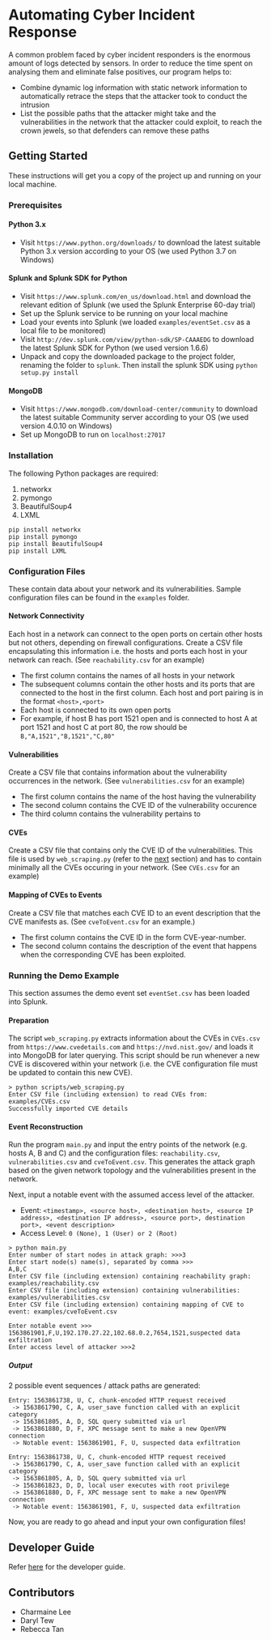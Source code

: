 # Automating Cyber Incident Response

A common problem faced by cyber incident responders is the enormous amount of logs detected by sensors. In order to reduce the time spent on analysing them and eliminate false positives, our program helps to:
* Combine dynamic log information with static network information to automatically retrace the steps that the attacker took to conduct the intrusion
* List the possible paths that the attacker might take and the vulnerabilities in the network that the attacker could exploit, to reach the crown jewels, so that defenders can remove these paths 

## Getting Started

These instructions will get you a copy of the project up and running on your local machine. 

### Prerequisites

#### Python 3.x

* Visit `https://www.python.org/downloads/` to download the latest suitable Python 3.x version according to your OS (we used Python 3.7 on Windows)

#### Splunk and Splunk SDK for Python

* Visit `https://www.splunk.com/en_us/download.html` and download the relevant edition of Splunk (we used the Splunk Enterprise 60-day trial)
* Set up the Splunk service to be running on your local machine
* Load your events into Splunk (we loaded `examples/eventSet.csv` as a local file to be monitored)
* Visit `http://dev.splunk.com/view/python-sdk/SP-CAAAEDG` to download the latest Splunk SDK for Python (we used version 1.6.6)
* Unpack and copy the downloaded package to the project folder, renaming the folder to `splunk`. Then install the splunk SDK using `python setup.py install`

#### MongoDB

* Visit `https://www.mongodb.com/download-center/community` to download the latest suitable Community server according to your OS (we used version 4.0.10 on Windows) 
* Set up MongoDB to run on `localhost:27017`

### Installation

The following Python packages are required:
1. networkx
2. pymongo
3. BeautifulSoup4
4. LXML
```
pip install networkx
pip install pymongo
pip install BeautifulSoup4
pip install LXML
```

### Configuration Files

These  contain data about your network and its vulnerabilities. Sample configuration files can be found in the `examples` folder.

#### Network Connectivity

Each host in a network can connect to the open ports on certain other hosts but not others, depending on firewall configurations. Create a CSV file encapsulating this information i.e. the hosts and ports each host in your network can reach. (See `reachability.csv` for an example)

* The first column contains the names of all hosts in your network
* The subsequent columns contain the other hosts and its ports that are connected to the host in the first column. Each host and port pairing is in the format `<host>,<port>`
* Each host is connected to its own open ports
* For example, if host B has port 1521 open and is connected to host A at port 1521 and host C at port 80, the row should be `B,"A,1521","B,1521","C,80"`

#### Vulnerabilities

Create a CSV file that contains information about the vulnerability occurrences in the network. (See `vulnerabilities.csv` for an example)
* The first column contains the name of the host having the vulnerability
* The second column contains the CVE ID of the vulnerability occurence
* The third column contains the vulnerability pertains to

#### CVEs
Create a CSV file that contains only the CVE ID of the vulnerabilities. This file is used by `web_scraping.py` (refer to the [next](#Running-the-Demo-Example) section) and has to contain minimally all the CVEs occuring in your network. (See `CVEs.csv` for an example)

#### Mapping of CVEs to Events

Create a CSV file that matches each CVE ID to an event description that the CVE manifests as. (See `cveToEvent.csv` for an example.)

* The first column contains the CVE ID in the form CVE-year-number.
* The second column contains the description of the event that happens when the corresponding CVE has been exploited.

### Running the Demo Example

This section assumes the demo event set `eventSet.csv` has been loaded into Splunk.

#### Preparation

The script `web_scraping.py` extracts information about the CVEs in `CVEs.csv` from `https://www.cvedetails.com` and `https://nvd.nist.gov/` and loads it into MongoDB for later querying. This script should be run whenever a new CVE is discovered within your network (i.e. the CVE configuration file must be updated to contain this new CVE).

```
> python scripts/web_scraping.py
Enter CSV file (including extension) to read CVEs from: examples/CVEs.csv
Successfully imported CVE details
```
#### Event Reconstruction

Run the program `main.py` and input the entry points of the network (e.g. hosts A, B and C) and the configuration files: `reachability.csv`, `vulnerabilities.csv` and `cveToEvent.csv`. This generates the attack graph based on the given network topology and the vulnerabilities present in the network. 

Next, input a notable event with the assumed access level of the attacker.
* Event: `<timestamp>, <source host>, <destination host>, <source IP address>, <destination IP address>, <source port>, destination port>, <event description>`
* Access Level: `0 (None), 1 (User) or 2 (Root)`

```
> python main.py
Enter number of start nodes in attack graph: >>>3
Enter start node(s) name(s), separated by comma >>>
A,B,C
Enter CSV file (including extension) containing reachability graph: examples/reachability.csv
Enter CSV file (including extension) containing vulnerabilities: examples/vulnerabilities.csv
Enter CSV file (including extension) containing mapping of CVE to event: examples/cveToEvent.csv

Enter notable event >>>
1563861901,F,U,192.170.27.22,102.68.0.2,7654,1521,suspected data exfiltration
Enter access level of attacker >>>2
```

##### Output

2 possible event sequences / attack paths are generated: 
```
Entry: 1563861738, U, C, chunk-encoded HTTP request received
 -> 1563861790, C, A, user_save function called with an explicit category
 -> 1563861805, A, D, SQL query submitted via url
 -> 1563861880, D, F, XPC message sent to make a new OpenVPN connection
 -> Notable event: 1563861901, F, U, suspected data exfiltration
 
Entry: 1563861738, U, C, chunk-encoded HTTP request received
 -> 1563861790, C, A, user_save function called with an explicit category
 -> 1563861805, A, D, SQL query submitted via url
 -> 1563861823, D, D, local user executes with root privilege
 -> 1563861880, D, F, XPC message sent to make a new OpenVPN connection
 -> Notable event: 1563861901, F, U, suspected data exfiltration
 ````

Now, you are ready to go ahead and input your own configuration files!

## Developer Guide
Refer [here](./DeveloperGuide.md) for the developer guide.

## Contributors

* Charmaine Lee 
* Daryl Tew
* Rebecca Tan 
